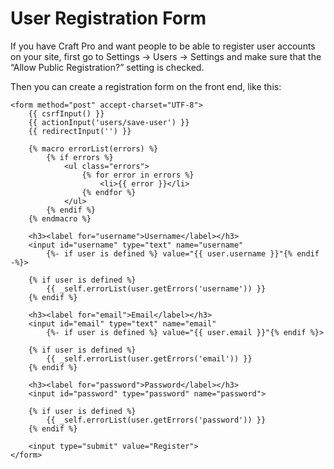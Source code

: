 # User Registration Form

If you have Craft Pro and want people to be able to register user accounts on your site, first go to Settings → Users → Settings and make sure that the “Allow Public Registration?” setting is checked.

Then you can create a registration form on the front end, like this:

```twig
<form method="post" accept-charset="UTF-8">
    {{ csrfInput() }}
    {{ actionInput('users/save-user') }}
    {{ redirectInput('') }}

    {% macro errorList(errors) %}
        {% if errors %}
            <ul class="errors">
                {% for error in errors %}
                    <li>{{ error }}</li>
                {% endfor %}
            </ul>
        {% endif %}
    {% endmacro %}

    <h3><label for="username">Username</label></h3>
    <input id="username" type="text" name="username"
        {%- if user is defined %} value="{{ user.username }}"{% endif -%}>

    {% if user is defined %}
        {{ _self.errorList(user.getErrors('username')) }}
    {% endif %}

    <h3><label for="email">Email</label></h3>
    <input id="email" type="text" name="email"
        {%- if user is defined %} value="{{ user.email }}"{% endif %}>

    {% if user is defined %}
        {{ _self.errorList(user.getErrors('email')) }}
    {% endif %}

    <h3><label for="password">Password</label></h3>
    <input id="password" type="password" name="password">

    {% if user is defined %}
        {{ _self.errorList(user.getErrors('password')) }}
    {% endif %}

    <input type="submit" value="Register">
</form>
```
